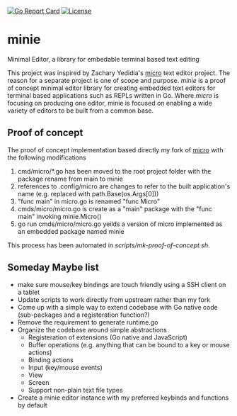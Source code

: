 [![Go Report Card](http://goreportcard.com/badge/rsdoiel/minie)](http://goreportcard.com/report/rsdoiel/minie)
[![License](https://img.shields.io/badge/License-BSD%203--Clause-blue.svg)](https://opensource.org/licenses/BSD-3-Clause)


# minie

Minimal Editor, a library for embedable terminal based text editing

This project was inspired by Zachary Yedidia's [micro](https://github.com/zyedidia/micro) text editor project.
The reason for a separate project is one of scope and purpose. _minie_ is a proof of concept minimal editor library
for creating embedded text editors for terminal based applications such as REPLs written in Go. Where
_micro_ is focusing on producing one editor, minie is focused on enabling a wide variety of editors to be
built from a common base.

## Proof of concept

The proof of concept implementation based directly my fork of [micro](https://github.com/rsdoiel/micro) with the following modifications

1. cmd/micro/\*.go has been moved to the root project folder with the package rename from main to minie
2. references to .config/micro are changes to refer to the built application's name (e.g. replaced with path.Base(os.Args[0]))
3. "func main" in micro.go is renamed "func Micro"
4. cmds/micro/micro.go is create as a "main" package with the "func main" invoking minie.Micro()
5. go run cmds/micro/micro.go yeilds a version of micro implemented as an embedded package named minie

This process has been automated in _scripts/mk-proof-of-concept.sh_.

## Someday Maybe list

* make sure mouse/key bindings are touch friendly using a SSH client on a tablet
* Update scripts to work directly from upstream rather than my fork
* Come up with a simple way to extend codebase with Go native code (sub-packages and a registeration function?)
* Remove the requirement to generate runtime.go
* Organize the codebase around simple abstractions
    * Registeration of extensions (Go native and JavaScript)
    * Buffer operations (e.g. anything that can be bound to a key or mouse actions)
    * Binding actions
    * Input (key/mouse events)
    * View
    * Screen
    * Support non-plain text file types
* Create a minie editor instance with my preferred keybinds and functions by default

